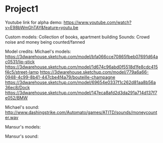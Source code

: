 # Project1

Youtube link for alpha demo: https://www.youtube.com/watch?v=E98bWmGhTAY&feature=youtu.be

Custom models: Collection of books, apartment building
Sounds: Crowd noise and money being counted/fanned

Model credits: 
Michael's models:
https://3dwarehouse.sketchup.com/model/bfa066cce70865fbeb07691d64ac0531/lip-stick
https://3dwarehouse.sketchup.com/model/1d674c96abd0f5518d1fe8cdc415f4c5/street-lamp
https://3dwarehouse.sketchup.com/model/779a6a66-0948-4c99-8b41-447cbe4f4a79/bouteille-champagne
https://3dwarehouse.sketchup.com/model/69654e0337f1c262d81aa8b56a36ec8/Dock
https://3dwarehouse.sketchup.com/model/147eca8afd2d3da291a714d137f7e052/BMW

Michael's sound: http://www.dashingstrike.com/Automato/games/ATITD/sounds/moneycounter.wav

Mansur's models:

Mansur's sound:
